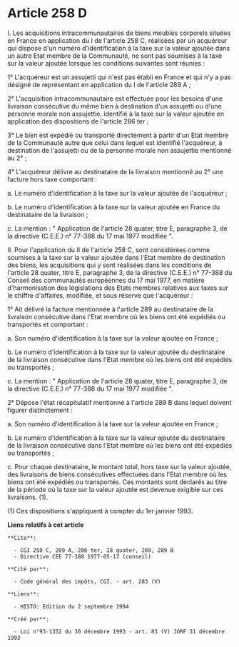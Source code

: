 # Article 258 D

I.  Les acquisitions intracommunautaires de biens meubles corporels situées en France en application du I de l'article 258 C,
réalisées par un acquéreur qui dispose d'un numéro d'identification à la taxe sur la valeur ajoutée dans un autre Etat membre
de la Communauté, ne sont pas soumises à la taxe sur la valeur ajoutée lorsque les conditions suivantes sont réunies :

1° L'acquéreur est un assujetti qui n'est pas établi en France et qui n'y a pas désigné de représentant en application du I
de l'article 289 A ;

2° L'acquisition intracommunautaire est effectuée pour les besoins d'une livraison consécutive du même bien à destination
d'un assujetti ou d'une personne morale non assujettie, identifié à la taxe sur la valeur ajoutée en application des
dispositions de l'article 286 ter ;

3° Le bien est expédié ou transporté directement à partir d'un Etat membre de la Communauté autre que celui dans lequel est
identifié l'acquéreur, à destination de l'assujetti ou de la personne morale non assujettie mentionné au 2° ;

4° L'acquéreur délivre au destinataire de la livraison mentionné au 2° une facture hors taxe comportant :

a. Le numéro d'identification à la taxe sur la valeur ajoutée de l'acquéreur ;

b. Le numéro d'identification à la taxe sur la valeur ajoutée en France du destinataire de la livraison ;

c. La mention : " Application de l'article 28 quater, titre E, paragraphe 3, de la directive (C.E.E.) n° 77-388 du 17 mai
1977 modifiée ".

II. Pour l'application du II de l'article 258 C, sont considérées comme soumises à la taxe sur la valeur ajoutée dans l'Etat
membre de destination des biens, les acquisitions qui y sont réalisées dans les conditions de l'article 28 quater, titre E,
paragraphe 3, de la directive (C.E.E.) n° 77-388 du Conseil des communautés européennes du 17 mai 1977, en matière
d'harmonisation des législations des Etats membres relatives aux taxes sur le chiffre d'affaires, modifiée, et sous réserve
que l'acquéreur :

1° Ait délivré la facture mentionnée à l'article 289 au destinataire de la livraison consécutive dans l'Etat membre où les
biens ont été expédiés ou transportés et comportant :

a. Son numéro d'identification à la taxe sur la valeur ajoutée en France ;

b. Le numéro d'identification à la taxe sur la valeur ajoutée du destinataire de la livraison consécutive dans l'Etat membre
où les biens ont été expédiés ou transportés ;

c. La mention : " Application de l'article 28 quater, titre E, paragraphe 3, de la directive (C.E.E.) n° 77-388 du 17 mai
1977 modifiée ".

2° Dépose l'état récapitulatif mentionné à l'article 289 B dans lequel doivent figurer distinctement :

a. Son numéro d'identification à la taxe sur la valeur ajoutée en France ;

b. Le numéro d'identification à la taxe sur la valeur ajoutée du destinataire de la livraison consécutive dans l'Etat membre
où les biens ont été expédiés ou transportés ;

c. Pour chaque destinataire, le montant total, hors taxe sur la valeur ajoutée, des livraisons de biens consécutives
effectuées dans l'Etat membre où les biens ont été expédiés ou transportés. Ces montants sont déclarés au titre de la période
où la taxe sur la valeur ajoutée est devenue exigible sur ces livraisons. (1).

(1) Ces dispositions s'appliquent à compter du 1er janvier 1993.

**Liens relatifs à cet article**

	**Cite**:

	  - CGI 258 C, 289 A, 286 ter, 28 quater, 289, 289 B
	  - Directive CEE 77-388 1977-05-17 (conseil)

	**Cité par**:

	  - Code général des impôts, CGI. - art. 283 (V)

	**Liens**:

	  - HISTO: Edition du 2 septembre 1994

	**Créé par**:

	  - Loi n°93-1352 du 30 décembre 1993 - art. 83 (V) JORF 31 décembre 1993
